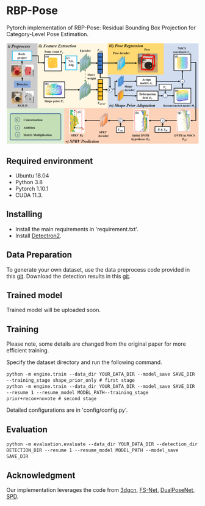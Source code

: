 # RBP-Pose
Pytorch implementation of RBP-Pose: Residual Bounding Box Projection for Category-Level Pose Estimation.

[//]: # (&#40;[link]&#40;https://arxiv.org/abs/2203.07918&#41;&#41;)

![pipeline](pic/pipeline.png)

## Required environment

- Ubuntu 18.04
- Python 3.8 
- Pytorch 1.10.1
- CUDA 11.3.
 


## Installing

- Install the main requirements in 'requirement.txt'.
- Install [Detectron2](https://github.com/facebookresearch/detectron2).

## Data Preparation
To generate your own dataset, use the data preprocess code provided in this [git](https://github.com/mentian/object-deformnet/blob/master/preprocess/pose_data.py).
Download the detection results in this [git](https://github.com/Gorilla-Lab-SCUT/DualPoseNet).


## Trained model
Trained model will be uploaded soon.

## Training
Please note, some details are changed from the original paper for more efficient training. 

Specify the dataset directory and run the following command.
```shell
python -m engine.train --data_dir YOUR_DATA_DIR --model_save SAVE_DIR --training_stage shape_prior_only # first stage
python -m engine.train --data_dir YOUR_DATA_DIR --model_save SAVE_DIR --resume 1 --resume_model MODEL_PATH--training_stage prior+recon+novote # second stage
```

Detailed configurations are in 'config/config.py'.

## Evaluation
```shell
python -m evaluation.evaluate --data_dir YOUR_DATA_DIR --detection_dir DETECTION_DIR --resume 1 --resume_model MODEL_PATH --model_save SAVE_DIR
```


## Acknowledgment
Our implementation leverages the code from [3dgcn](https://github.com/j1a0m0e4sNTU/3dgcn), [FS-Net](https://github.com/DC1991/FS_Net),
[DualPoseNet](https://github.com/Gorilla-Lab-SCUT/DualPoseNet), [SPD](https://github.com/mentian/object-deformnet).
